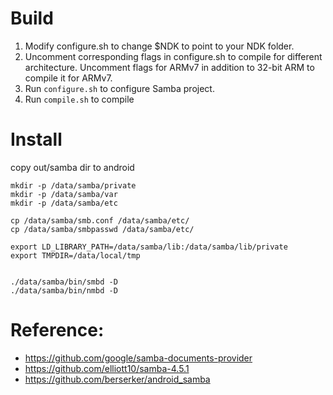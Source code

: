 # Build
1. Modify configure.sh to change $NDK to point to your NDK folder.
2. Uncomment corresponding flags in configure.sh to compile for different architecture. Uncomment flags for ARMv7 in addition to 32-bit ARM to compile it for ARMv7.
3. Run ```configure.sh``` to configure Samba project.
4. Run ```compile.sh``` to compile

# Install
copy out/samba dir to android 
```
mkdir -p /data/samba/private
mkdir -p /data/samba/var
mkdir -p /data/samba/etc

cp /data/samba/smb.conf /data/samba/etc/
cp /data/samba/smbpasswd /data/samba/etc/

export LD_LIBRARY_PATH=/data/samba/lib:/data/samba/lib/private
export TMPDIR=/data/local/tmp


./data/samba/bin/smbd -D
./data/samba/bin/nmbd -D
```

# Reference:
   * https://github.com/google/samba-documents-provider
   * https://github.com/elliott10/samba-4.5.1
   * https://github.com/berserker/android_samba